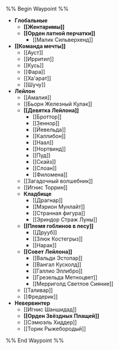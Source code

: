 %% Begin Waypoint %%
- **Глобальные**
	- **[[Жентаримы]]**
	- **[[Орден латной перчатки]]**
		- [[Малик Сильверхенд]]
- **[[Команда мечты]]**
	- [[Ауст]]
	- [[Ирритил]]
	- [[Кусь]]
	- [[Фара]]
	- [[Ха'арат]]
	- [[Шучу]]
- **Лейлон**
	- [[Амалия]]
	- [[Бьорн Железный Кулак]]
	- **[[Девятка Лейлона]]**
		- [[Броттор]]
		- [[Зeннор]]
		- [[Йевельда]]
		- [[Каллибон]]
		- [[Наал]]
		- [[Нортвинд]]
		- [[Пуд]]
		- [[Скайз]]
		- [[Слоан]]
		- [[Филомена]]
	- [[Загадочный волшебник]]
	- [[Игнис Торрин]]
	- **Кладбище**
		- [[Драгнар]]
		- [[Мэрион Мунлайт]]
		- [[Странная фигура]]
		- [[Эриндор Страж Луны]]
	- **[[Племя гоблинов в лесу]]**
		- [[Друуб]]
		- [[Злюк Костегрыз]]
		- [[Нарак]]
	- **[[Совет Лейлона]]**
		- [[Вальди Эстопар]]
		- [[Вангал Кусколд]]
		- [[Галлио Эллибро]]
		- [[Грезельда Метноцвет]]
		- [[Мерриголд Светлое Сияние]]
	- [[Таливар]]
	- [[Фредерик]]
- **Невервинтер**
	- [[Игнис Шаншидад]]
	- **[[Орден Звёздных Плащей]]**
	- [[Сэмюэль Хиддер]]
	- [[Торик Рыжебородый]]

%% End Waypoint %%